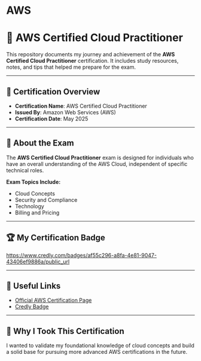 # AWS
# 🧠 AWS Certified Cloud Practitioner

This repository documents my journey and achievement of the **AWS Certified Cloud Practitioner** certification. It includes study resources, notes, and tips that helped me prepare for the exam.

---

## 📜 Certification Overview

- **Certification Name**: AWS Certified Cloud Practitioner  
- **Issued By**: Amazon Web Services (AWS)  
- **Certification Date**: May 2025 

---

## 📘 About the Exam

The **AWS Certified Cloud Practitioner** exam is designed for individuals who have an overall understanding of the AWS Cloud, independent of specific technical roles.

**Exam Topics Include:**

- Cloud Concepts
- Security and Compliance
- Technology
- Billing and Pricing

---

## 🏆 My Certification Badge

https://www.credly.com/badges/af55c296-a8fa-4e81-9047-43406ef9886a/public_url 

---

## 🔗 Useful Links

- [Official AWS Certification Page](https://aws.amazon.com/certification/certified-cloud-practitioner/)
- [Credly Badge ](#)

---

## 📌 Why I Took This Certification

I wanted to validate my foundational knowledge of cloud concepts and build a solid base for pursuing more advanced AWS certifications in the future.
